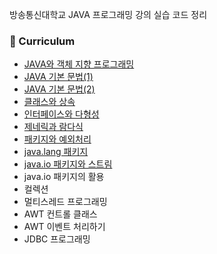 방송통신대학교 JAVA 프로그래밍 강의 실습 코드 정리

### 📝 Curriculum
* [JAVA와 객체 지향 프로그래밍](https://mxxikr.github.io/posts/knou-java-1/)
* [JAVA 기본 문법(1)](https://mxxikr.github.io/posts/knou-java-2/)
* [JAVA 기본 문법(2)](https://mxxikr.github.io/posts/knou-java-3/)
* [클래스와 상속](https://mxxikr.github.io/posts/knou-java-4/)
* [인터페이스와 다형성](https://mxxikr.github.io/posts/knou-java-5/)
* [제네릭과 람다식](https://mxxikr.github.io/posts/knou-java-6/)
* [패키지와 예외처리](https://mxxikr.github.io/posts/knou-java-7/)
* [java.lang 패키지](https://mxxikr.github.io/posts/knou-java-8/)
* [java.io 패키지와 스트림](https://mxxikr.github.io/posts/knou-java-9/)
* java.io 패키지의 활용
* 컬렉션
* 멀티스레드 프로그래밍
* AWT 컨트롤 클래스
* AWT 이벤트 처리하기
* JDBC 프로그래밍